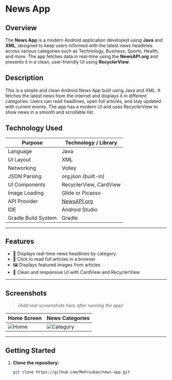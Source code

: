 # News App

## Overview

The **News App** is a modern Android application developed using **Java** and **XML**, designed to keep users informed with the latest news headlines across various categories such as Technology, Business, Sports, Health, and more. The app fetches data in real-time using the **NewsAPI.org** and presents it in a clean, user-friendly UI using **RecyclerView**.


## Description

This is a simple and clean Android News App built using Java and XML.
It fetches the latest news from the internet and displays it in different categories.
Users can read headlines, open full articles, and stay updated with current events.
The app has a modern UI and uses RecyclerView to show news in a smooth and scrollable list.

## Technology Used

| Purpose              | Technology / Library           |
|----------------------|-------------------------------|
| Language             | Java                          |
| UI Layout            | XML                           |
| Networking           | Volley                        |
| JSON Parsing         | org.json (built-in)           |
| UI Components        | RecyclerView, CardView        |
| Image Loading        | Glide or Picasso   
| API Provider         | [NewsAPI.org](https://newsapi.org) |
| IDE                  | Android Studio                |
| Gradle Build System  | Gradle                        |

---

## Features

- 📑 Displays real-time news headlines by category
- 🧭 Click to read full articles in a browser
- 🖼️ Displays featured images from articles
- 📐 Clean and responsive UI with CardView and RecyclerView
---

## Screenshots

> *(Add real screenshots here after running the app)*

| Home Screen | News Categories |
|-------------|-----------------|
| ![Home](https://via.placeholder.com/200x400.png?text=Home+Screen) | ![Category](https://via.placeholder.com/200x400.png?text=Categories) |

---

## Getting Started

1. **Clone the repository:**
   ```bash
   git clone https://github.com/Mehruuban/news-app.git




